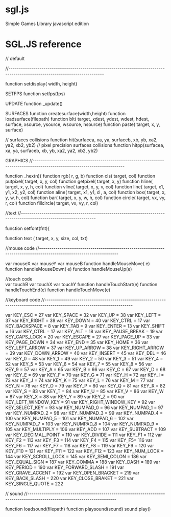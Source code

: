 # sgl.js
Simple Games Library javascript edition

# SGL.JS reference

// default


//----------------------------------------------------------------------------------------------------------------------------

function setdisplay( width, height)

 SETFPS
function setfps(fps)

UPDATE
function _update()

SURFACES
function createsurface(width,height)
function loadsurface(filepath)
function blt( target, xdest, ydest, wdest, hdest, surface, xsource, ysource, wsource, hsource)
function paste( target, x, y, surface)

// surfaces collisions
function hit(surfacea, xa, ya, surfaceb, xb, yb, xa2, ya2, xb2, yb2)
// pixel precision surfaces collisions
function hitpp(surfacea, xa, ya, surfaceb, xb, yb, xa2, ya2, xb2, yb2)

GRAPHICS
//--------------------------------------------------------------------------------------------------------------------------

function _hex(n){
function rgb( r, g, b)
function cls( target, col)
function putpixel( target, x, y, col)
function getpixel( target, x, y)
function hline( target, x, y, h, col)
function vline( target, x, y, v, col)
function line( target, x1, y1, x2, y2, col)
function aline( target, x1, y1, d , a, col)
function box( target, x, y, w, h, col)
function bar( target, x, y, w, h, col)
function circle( target, vx, vy, r, col)
function fillcircle( target, vx, vy, r, col)

//text
//------------------------------------------------------------------------------------------------------------------

function setfont(fnt){</p>
function text ( target, x, y, size, col, txt)

//mouse code
//--------------------------------------------------------------------------------------------------------------------

var mouseX
var mouseY
var mouseB
function handleMouseMove( e)
function handleMouseDown( e)
function handleMouseUp(e)

//touch code<br />
var touchB
var touchX
var touchY
function handleTouchStart(e)
function handleTouchEnd(e)
function handleTouchMove(e)

//keyboard code
//-------------------------------------------------------------------------------------------------------------------------

var KEY_ESC = 27
var KEY_SPACE = 32
var KEY_UP = 38
var KEY_LEFT = 37
var KEY_RIGHT = 39
var KEY_DOWN = 40
var KEY_CTRL = 17
var KEY_BACKSPACE = 8
var KEY_TAB = 9
var KEY_ENTER = 13
var KEY_SHIFT = 16
var KEY_CTRL = 17
var KEY_ALT = 18
var KEY_PAUSE_BREAK = 19
var KEY_CAPS_LOCK = 20
var KEY_ESCAPE = 27
var KEY_PAGE_UP = 33
var KEY_PAGE_DOWN = 34
var KEY_END = 35
var KEY_HOME = 36
var KEY_LEFT_ARROW = 37
var KEY_UP_ARROW = 38
var KEY_RIGHT_ARROW = 39
var KEY_DOWN_ARROW = 40
var KEY_INSERT = 45
var KEY_DEL = 46
var KEY_0 = 48
var KEY_1 = 49
var KEY_2 = 50
var KEY_3 = 51
var KEY_4 = 52
var KEY_5 = 53
var KEY_6 = 54
var KEY_7 = 55
var KEY_8 = 56
var KEY_9 = 57
var KEY_A = 65
var KEY_B = 66
var KEY_C = 67
var KEY_D = 68
var KEY_E = 69
var KEY_F = 70
var KEY_G = 71
var KEY_H = 72
var KEY_I = 73
var KEY_J = 74
var KEY_K = 75
var KEY_L = 76
var KEY_M = 77
var KEY_N = 78
var KEY_O = 79
var KEY_P = 80
var KEY_Q = 81
var KEY_R = 82
var KEY_S = 83
var KEY_T = 84
var KEY_U = 85
var KEY_V = 86
var KEY_W = 87
var KEY_X = 88
var KEY_Y = 89
var KEY_Z = 90
var KEY_LEFT_WINDOW_KEY = 91
var KEY_RIGHT_WINDOW_KEY = 92
var KEY_SELECT_KEY = 93
var KEY_NUMPAD_0 = 96
var KEY_NUMPAD_1 = 97
var KEY_NUMPAD_2 = 98
var KEY_NUMPAD_3 = 99
var KEY_NUMPAD_4 = 100
var KEY_NUMPAD_5 = 101
var KEY_NUMPAD_6 = 102
var KEY_NUMPAD_7 = 103
var KEY_NUMPAD_8 = 104
var KEY_NUMPAD_9 = 105
var KEY_MULTIPLY = 106
var KEY_ADD = 107
var KEY_SUBTRACT = 109
var KEY_DECIMAL_POINT = 110
var KEY_DIVIDE = 111
var KEY_F1 = 112
var KEY_F2 = 113
var KEY_F3 = 114
var KEY_F4 = 115
var KEY_F5=  116
var KEY_F6 = 117
var KEY_F7 = 118
var KEY_F8 = 119
var KEY_F9 = 120
var KEY_F10 = 121
var KEY_F11 = 122
var KEY_F12 = 123
var KEY_NUM_LOCK = 144
var KEY_SCROLL_LOCK = 145
var KEY_SEMI_COLON = 186
var KEY_EQUAL_SIGN = 187
var KEY_COMMA = 188
var KEY_DASH = 189
var KEY_PERIOD = 190
var KEY_FORWARD_SLASH = 191
var KEY_GRAVE_ACCENT = 192
var KEY_OPEN_BRACKET = 219
var KEY_BACK_SLASH = 220
var KEY_CLOSE_BRAKET = 221
var KEY_SINGLE_QUOTE = 222

// sound
//-------------------------------------------------------------------------------------------------------------------------

function loadsound(filepath)
function playsound(sound)
sound.play()
